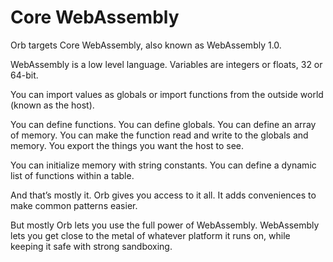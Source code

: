 # Core WebAssembly

Orb targets Core WebAssembly, also known as WebAssembly 1.0.

WebAssembly is a low level language. Variables are integers or floats, 32 or 64-bit.

You can import values as globals or import functions from the outside world (known as the host).

You can define functions. You can define globals. You can define an array of memory. You can make the function read and write to the globals and memory. You export the things you want the host to see.

You can initialize memory with string constants. You can define a dynamic list of functions within a table.

And that’s mostly it. Orb gives you access to it all. It adds conveniences to make common patterns easier.

But mostly Orb lets you use the full power of WebAssembly. WebAssembly lets you get close to the metal of whatever platform it runs on, while keeping it safe with strong sandboxing.
